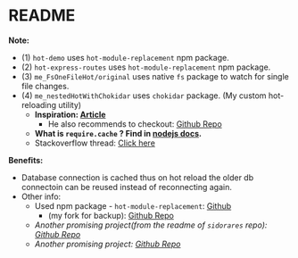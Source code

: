 # README

**Note:**
- (1) `hot-demo` uses `hot-module-replacement` npm package.
- (2) `hot-express-routes` uses `hot-module-replacement` npm package.
- (3) `me_FsOneFileHot/original` uses native `fs` package to watch for single file changes.
- (4) `me_nestedHotWithChokidar` uses `chokidar` package. (My custom hot-reloading utility)
  - **Inspiration: [Article](https://codeburst.io/dont-use-nodemon-there-are-better-ways-fc016b50b45e)**
    - He also recommends to checkout: [Github Repo](https://github.com/glenjamin/ultimate-hot-reloading-example)
  - **What is `require.cache` ? Find in [nodejs docs](https://nodejs.org/api/modules.html#requirecache).**
  - Stackoverflow thread: [Click here](https://stackoverflow.com/questions/1972242/how-to-auto-reload-files-in-node-js)

**Benefits:**
- Database connection is cached thus on hot reload the older db connectoin can be reused instead of reconnecting again.
- Other info:
  - Used npm package - `hot-module-replacement`: [Github](https://github.com/sidorares/hot-module-replacement)
    - (my fork for backup): [Github Repo](https://github.com/sahilrajput03/hot-module-replacement )
  - *Another promising project(from the readme of `sidorares` repo): [Github Repo](https://github.com/darul75/express-hot-reload)*
  - *Another promising project: [Github Repo](https://github.com/shimondoodkin/node-hot-reload)*
